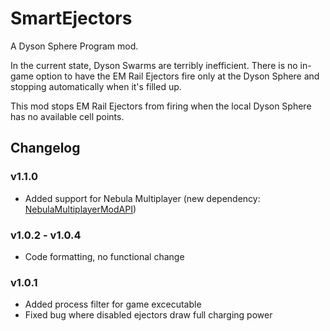 # SmartEjectors
A Dyson Sphere Program mod.

In the current state, Dyson Swarms are terribly inefficient. There is no in-game option to have the EM Rail Ejectors fire only at the Dyson Sphere and stopping automatically when it's filled up.

This mod stops EM Rail Ejectors from firing when the local Dyson Sphere has no available cell points.

## Changelog
### v1.1.0
- Added support for Nebula Multiplayer (new dependency: [NebulaMultiplayerModAPI](https://dsp.thunderstore.io/package/nebula/NebulaMultiplayerModApi/))
### v1.0.2 - v1.0.4
- Code formatting, no functional change
### v1.0.1
- Added process filter for game excecutable
- Fixed bug where disabled ejectors draw full charging power
